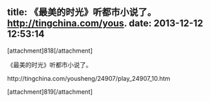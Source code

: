 title: 《最美的时光》听都市小说了。http://tingchina.com/yous.
date: 2013-12-12 12:53:14
---

<p>
	[attachment]818[/attachment]
</p>
<p>
	《最美的时光》听都市小说了。
</p>
<p>
	http://tingchina.com/yousheng/24907/play_24907_10.htm
</p>
<p>
	<span>[attachment]819[/attachment]</span>
</p>